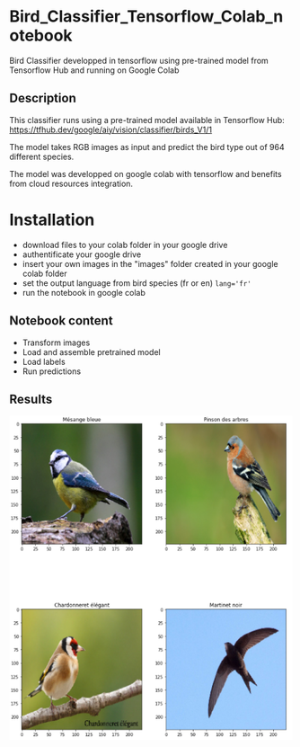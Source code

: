 # Bird_Classifier_Tensorflow_Colab_notebook
Bird Classifier developped in tensorflow using pre-trained model from Tensorflow Hub and running on Google Colab

## Description
This classifier runs using a pre-trained model available in Tensorflow Hub: https://tfhub.dev/google/aiy/vision/classifier/birds_V1/1

The model takes RGB images as input and predict the bird type out of 964 different species.

The model was developped on google colab with tensorflow and benefits from cloud resources integration.

# Installation

- download files to your colab folder in your google drive
- authentificate your google drive
- insert your own images in the "images" folder created in your google colab folder
- set the output language from bird species (fr or en)
`lang='fr'`
- run the notebook in google colab

## Notebook content
- Transform images
- Load and assemble pretrained model
- Load labels
- Run predictions

## Results

![](prediction.PNG)
